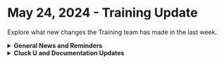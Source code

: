 # May 24, 2024 - Training Update

Explore what new changes the Training team has made in the last week.

<details>

<summary><strong>General News and Reminders</strong></summary>

* **SHOUT OUT** to Darren, Pepijn, Tyler, Mansoor, Gary, and Sarah for successfully taking our [foundations-certification.md](../../../cluck-university/rewst-foundations/foundations-certification.md "mention") Exam, and collecting your prestigious **Certified Rewster** badge in Discord. &#x20;
* Speaking of perks for our Certified Rewsters, we are re-Introducing the **ROC AMA**! When you get certified, you will be able to jump on an hour call with our awesome ROC Team to ask anything on Tuesdays, starting **June 4th**! [You can sign-up on Calendly now](https://calendly.com/cluck-u/roc-ama?month=2024-06)!
* Clea will also be running the entire Foundations series including the 106, starting next week!

<img src="../../../.gitbook/assets/Copy of Copy of Clea.png" alt="" data-size="original">![](<../../../.gitbook/assets/Clea (4).png>)

* Join us in our [Cluck-U Discord channel](https://discord.com/channels/936789089703845988/1121465945295167588) if you have any questions, comments, or concerns!

</details>

<details>

<summary><strong>Cluck U and Documentation Updates</strong></summary>

**What's New at Cluck University?**

* We'd love to get your feedback on our Training and Documentation! [Please fill out this form to let us know how we can improve](https://app.sli.do/event/m8C3AjPUnuDgpkVDmPsQL3)!
* As a reminder, you can make training and documentation requests at [https://rewst.canny.io/](https://rewst.canny.io/)
* New [Broken link](broken-reference "mention") video is up by the fantastic Tricia Timney! Check it out!

**New & Updated Pages:**

* [may-17-2024-solve-all-your-meal-prep-problems-with-this-automation.md](../../roc-open-mics/roc-open-mics-north-america/2024-roc-open-mics/may-17-2024-solve-all-your-meal-prep-problems-with-this-automation.md "mention") page added
* Updated [modular-automation-through-abstraction.md](../../../cluck-university/clean-automation/modular-automation-through-abstraction.md "mention") page with Calendly link
* [roc-support](../../../support/roc-support/ "mention") page updated with a link to create a ticket

</details>

